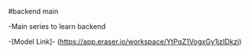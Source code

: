 #backend main

-Main series to learn backend

-[Model Link]-
(https://app.eraser.io/workspace/YtPqZ1VogxGy1jzIDkzj)